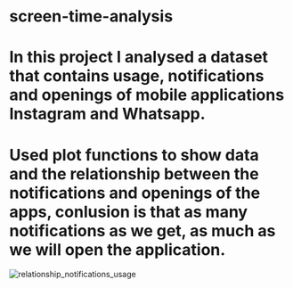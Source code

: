 # screen-time-analysis


# In this project I analysed a dataset that contains usage, notifications and openings of mobile applications Instagram and Whatsapp.

# Used plot functions to show data and the relationship between the notifications and openings of the apps, conlusion is that as many notifications as we get, as much as we will open the application.

![relationship_notifications_usage](https://user-images.githubusercontent.com/52973747/202924741-18e5dad6-1e2b-44e4-85eb-194c7cade91f.png)
